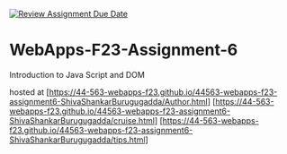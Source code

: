 [![Review Assignment Due Date](https://classroom.github.com/assets/deadline-readme-button-24ddc0f5d75046c5622901739e7c5dd533143b0c8e959d652212380cedb1ea36.svg)](https://classroom.github.com/a/b9NC0g7h)
# WebApps-F23-Assignment-6
Introduction to Java Script and DOM

hosted at
[https://44-563-webapps-f23.github.io/44563-webapps-f23-assignment6-ShivaShankarBurugugadda/Author.html]
[https://44-563-webapps-f23.github.io/44563-webapps-f23-assignment6-ShivaShankarBurugugadda/cruise.html]
[https://44-563-webapps-f23.github.io/44563-webapps-f23-assignment6-ShivaShankarBurugugadda/tips.html]